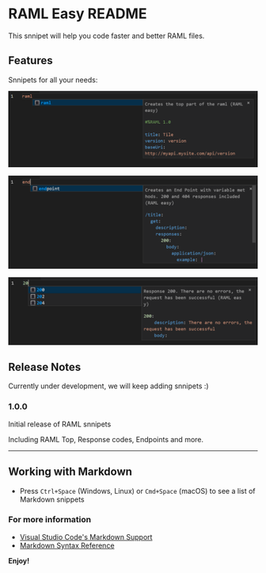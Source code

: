 # RAML Easy README

This snnipet will help you code faster and better RAML files.

## Features

Snnipets for all your needs:

![alt text](images/ramlpic.png "RAML starter")

![alt text](images/endpoint.png "endpoint snnipet")

![alt text](images/200.png "response codes")

## Release Notes

Currently under development, we will keep adding snnipets :) 

### 1.0.0

Initial release of RAML snnipets

Including RAML Top, Response codes, Endpoints and more.


-----------------------------------------------------------------------------------------------------------

## Working with Markdown

* Press `Ctrl+Space` (Windows, Linux) or `Cmd+Space` (macOS) to see a list of Markdown snippets

### For more information

* [Visual Studio Code's Markdown Support](http://code.visualstudio.com/docs/languages/markdown)
* [Markdown Syntax Reference](https://help.github.com/articles/markdown-basics/)

**Enjoy!**
